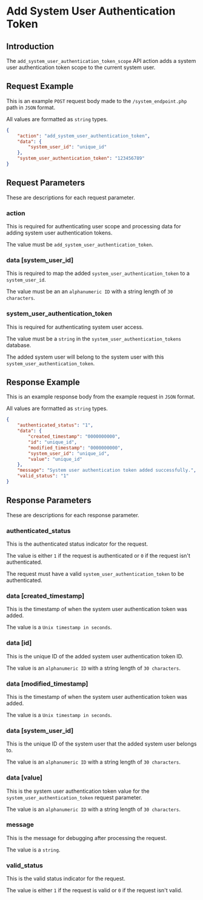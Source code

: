 # Add System User Authentication Token

## Introduction

The `add_system_user_authentication_token_scope` API action adds a system user authentication token scope to the current system user.

## Request Example

This is an example `POST` request body made to the `/system_endpoint.php` path in `JSON` format.

All values are formatted as `string` types.

```json
{
    "action": "add_system_user_authentication_token",
    "data": {
        "system_user_id": "unique_id"
    },
    "system_user_authentication_token": "123456789"
}
```

## Request Parameters

These are descriptions for each request parameter.

### action

This is required for authenticating user scope and processing data for adding system user authentication tokens.

The value must be `add_system_user_authentication_token`.

### data [system_user_id]

This is required to map the added `system_user_authentication_token` to a `system_user_id`.

The value must be an an `alphanumeric ID` with a string length of `30 characters`.

### system_user_authentication_token

This is required for authenticating system user access.

The value must be a `string` in the `system_user_authentication_tokens` database.

The added system user will belong to the system user with this `system_user_authentication_token`.

## Response Example

This is an example response body from the example request in `JSON` format.

All values are formatted as `string` types.

```json
{
    "authenticated_status": "1",
    "data": {
        "created_timestamp": "0000000000",
        "id": "unique_id",
        "modified_timestamp": "0000000000",
        "system_user_id": "unique_id",
        "value": "unique_id"
    },
    "message": "System user authentication token added successfully.",
    "valid_status": "1"
}
```

## Response Parameters

These are descriptions for each response parameter.

### authenticated_status

This is the authenticated status indicator for the request.

The value is either `1` if the request is authenticated or `0` if the request isn't authenticated.

The request must have a valid `system_user_authentication_token` to be authenticated.

### data [created_timestamp]

This is the timestamp of when the system user authentication token was added.

The value is a `Unix timestamp in seconds`.

### data [id]

This is the unique ID of the added system user authentication token ID.

The value is an `alphanumeric ID` with a string length of `30 characters`.

### data [modified_timestamp]

This is the timestamp of when the system user authentication token was added.

The value is a `Unix timestamp in seconds`.

### data [system_user_id]

This is the unique ID of the system user that the added system user belongs to.

The value is an `alphanumeric ID` with a string length of `30 characters`.

### data [value]

This is the system user authentication token value for the `system_user_authentication_token` request parameter.

The value is an `alphanumeric ID` with a string length of `30 characters`.

### message

This is the message for debugging after processing the request.

The value is a `string`.

### valid_status

This is the valid status indicator for the request.

The value is either `1` if the request is valid or `0` if the request isn't valid.

